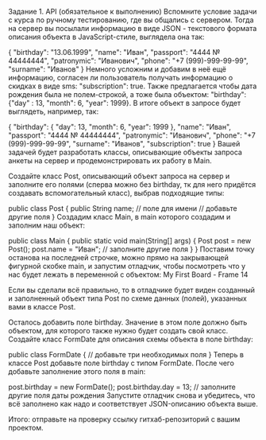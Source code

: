 Задание 1. API (обязательное к выполнению)
Вспомните условие задачи с курса по ручному тестированию, где вы общались с сервером. Тогда на сервер вы посылали информацию в виде JSON - текстового формата описания объекта в JavaScript-стиле, выглядела она так:

{
"birthday": "13.06.1999",
"name": "Иван",
"passport": "4444 № 44444444",
"patronymic": "Иванович",
"phone": "+7 (999)-999-99-99",
"surname": "Иванов"
}
Немного усложним и добавим в неё ещё информацию, согласен ли пользователь получать информацию о скидках в виде sms: "subscription": true. Также предлагается чтобы дата рождения была не полем-строкой, а тоже была объектом: "birthday": {"day" : 13, "month": 6, "year": 1999}. В итоге объект в запросе будет выглядеть, например, так:

{
"birthday": {
"day": 13,
"month": 6,
"year": 1999
},
"name": "Иван",
"passport": "4444 № 44444444",
"patronymic": "Иванович",
"phone": "+7 (999)-999-99-99",
"surname": "Иванов",
"subscription": true
}
Вашей задачей будет разработать классы, описывающие объекты запроса анкеты на сервер и продемонстрировать их работу в Main.

Создайте класс Post, описывающий объект запроса на сервер и заполните его полями (сперва можно без birthday, тк для него придётся создавать вспомогательный класс), выбрав подходящие типы:

public class Post {
public String name; // поле для имени
// добавьте другие поля
}
Создадим класс Main, в main которого создадим и заполним наш объект:

public class Main {
public static void main(String[] args) {
Post post = new Post();
post.name = "Иван";
// заполните другие поля
}
}
Поставим точку останова на последней строчке, можно прямо на закрывающей фигурной скобке main, и запустим отладчик, чтобы посмотреть что у нас будет лежать в переменной с объектом: My First Board - Frame 14

Если вы сделали всё правильно, то в отладчике будет виден созданный и заполненный объект типа Post по схеме данных (полей), указанных вами в классе Post.

Осталось добавить поле birthday. Значение в этом поле должно быть объектом, для которого также нужно будет создать свой класс. Создайте класс FormDate для описания схемы объекта в поле birthday:

public class FormDate {
// добавьте три необходимых поля
}
Теперь в классе Post добавьте поле birthday с типом FormDate. После чего добавьте заполнение этого поля в main:

post.birthday = new FormDate();
post.birthday.day = 13;
// заполните другие поля даты рождения
Запустите отладчик снова и убедитесь, что всё заполнено как надо и соответствует JSON-описанию объекта выше.

Итого: отправьте на проверку ссылку гитхаб-репозиторий с вашим проектом.